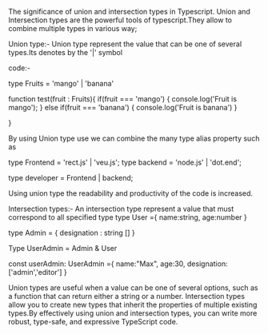 The significance of union and intersection types in Typescript.
Union and Intersection types are the powerful tools of typescript.They allow to combine multiple types in various way;

Union type:-
Union type represent the value that can  be one of several types.Its denotes by the 
'|' symbol

code:-

type Fruits = 'mango' | 'banana'

function test(fruit : Fruits){
    if(fruit === 'mango')
    {
         console.log('Fruit is mango');
    }
    else if(fruit === 'banana')
    {
        console.log('Fruit is banana')
    }

}

By using Union type use we can combine the many type alias property such as

type Frontend = 'rect.js' | 'veu.js';
type backend  =  'node.js' | 'dot.end';

type developer = Frontend | backend;

Using union type the readability and productivity of the code is increased.

Intersection types:-
An intersection type represent a value that must correspond to all specified type
type User ={
  name:string,
  age:number
}

type Admin = {
    designation : string []
}

Type UserAdmin = Admin & User

const userAdmin: UserAdmin ={
   name:"Max",
   age:30,
   designation: ['admin','editor']
}

Union types are useful when a value can be one of several options, such as a function that can return either a string or a number. Intersection types allow you to create new types that inherit the properties of multiple existing types.By effectively using union and intersection types, you can write more robust, type-safe, and expressive TypeScript code.